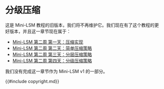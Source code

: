 
# 分级压缩



这是 Mini-LSM 教程的旧版本，我们将不再维护它。我们现在有了这个教程的更好版本，并且这一章节现在属于：

- [Mini-LSM 第二周 第一天：压缩实现](./week2-01-compaction.md)
- [Mini-LSM 第二周 第二天：简单压缩策略](./week2-02-simple.md)
- [Mini-LSM 第二周 第三天：分层压缩策略](./week2-03-tiered.md)
- [Mini-LSM 第二周 第四天：分级压缩策略](./week2-04-leveled.md)



我们没有完成这一章节作为 Mini-LSM v1 的一部分。

{{#include copyright.md}}
